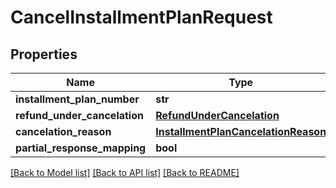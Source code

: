 # CancelInstallmentPlanRequest

## Properties
Name | Type | Description | Notes
------------ | ------------- | ------------- | -------------
**installment_plan_number** | **str** |  | [optional] 
**refund_under_cancelation** | [**RefundUnderCancelation**](RefundUnderCancelation.md) |  | 
**cancelation_reason** | [**InstallmentPlanCancelationReason**](InstallmentPlanCancelationReason.md) |  | [optional] 
**partial_response_mapping** | **bool** |  | 

[[Back to Model list]](../README.md#documentation-for-models) [[Back to API list]](../README.md#documentation-for-api-endpoints) [[Back to README]](../README.md)


